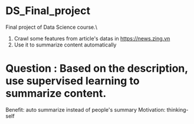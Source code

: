 # DS_Final_project
Final project of Data Science course.\
1) Crawl some features from article's datas in https://news.zing.vn
2) Use it to summarize content automatically
# Question : Based on the description, use supervised learning to summarize content.
Benefit: auto summarize instead of people's summary
Motivation: thinking-self
